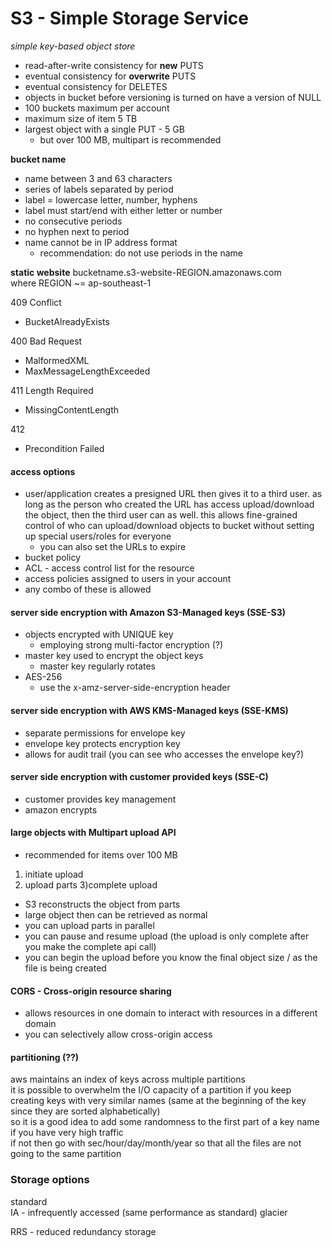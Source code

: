 # S3 - Simple Storage Service
*simple key-based object store*

* read-after-write consistency for **new** PUTS
* eventual consistency for **overwrite** PUTS
* eventual consistency for DELETES
* objects in bucket before versioning is turned on have a version of NULL  
* 100 buckets maximum per account
* maximum size of item 5 TB  
* largest object with a single PUT - 5 GB
  * but over 100 MB, multipart is recommended

**bucket name**
* name between 3 and 63 characters
* series of labels separated by period
* label = lowercase letter, number, hyphens
* label must start/end with either letter or number
* no consecutive periods
* no hyphen next to period
* name cannot be in IP address format
  * recommendation: do not use periods in the name

**static website**
bucketname.s3-website-REGION.amazonaws.com  
where REGION ~= ap-southeast-1  

409 Conflict
* BucketAlreadyExists  

400 Bad Request
* MalformedXML
* MaxMessageLengthExceeded   

411 Length Required
* MissingContentLength

412
* Precondition Failed

#### access options
* user/application creates a presigned URL then gives it to a third user.  as long as the person who created the URL has access upload/download the object, then the third user can as well.  this allows fine-grained control of who can upload/download objects to bucket without setting up special users/roles for everyone
  * you can also set the URLs to expire
* bucket policy
* ACL - access control list for the resource
* access policies assigned to users in your account
* any combo of these is allowed


#### server side encryption with Amazon S3-Managed keys  (SSE-S3)
* objects encrypted with UNIQUE key  
  * employing strong multi-factor encryption (?)
* master key used to encrypt the object keys
  * master key regularly rotates
* AES-256
  * use the x-amz-server-side-encryption header

#### server side encryption with AWS KMS-Managed keys (SSE-KMS)
* separate permissions for envelope key
* envelope key protects encryption key
* allows for audit trail (you can see who accesses the envelope key?)

#### server side encryption with customer provided keys (SSE-C)
* customer provides key management  
* amazon encrypts  

#### large objects with Multipart upload API
* recommended for items over 100 MB
1) initiate upload
2) upload parts
3)complete upload
  * S3 reconstructs the object from parts
  * large object then can be retrieved as normal
* you can upload parts in parallel
* you can pause and resume upload (the upload is only complete after you make the complete api call)
* you can begin the upload before you know the final object size / as the file is being created

#### CORS - Cross-origin resource sharing
* allows resources in one domain to interact with resources in a different domain  
* you can selectively allow cross-origin access

#### partitioning (??)
aws maintains an index of keys across multiple partitions  
it is possible to overwhelm the I/O capacity of a partition if you keep creating keys with very similar names (same at the beginning of the key since they are sorted alphabetically)  
so it is a good idea to add some randomness to the first part of a key name if you have very high traffic  
if not then go with sec/hour/day/month/year so that all the files are not going to the same partition  

### Storage options
standard  
IA - infrequently accessed (same performance as standard)
glacier

RRS - reduced redundancy storage
